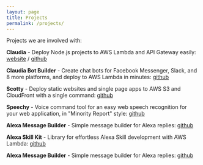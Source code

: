 ```yaml
---
layout: page
title: Projects
permalink: /projects/
---
```


Projects we are involved with:

**Claudia** - Deploy Node.js projects to AWS Lambda and API Gateway easily: [website](https://claudiajs.com) / [github](https://github.com/claudiajs/claudia)

**Claudia Bot Builder** - Create chat bots for Facebook Messenger, Slack, and 8 more platforms, and deploy to AWS Lambda in minutes:
[github](https://github.com/claudiajs/claudia-bot-builder)

**Scotty** - Deploy static websites and single page apps to AWS S3 and CloudFront with a single command: [github](https://github.com/stojanovic/scottyjs)

**Speechy** - Voice command tool for an easy web speech recognition for your web application, in "Minority Report" style: [github](https://github.com/simalexan/speechy)

**Alexa Message Builder** - Simple message builder for Alexa replies: [github](https://github.com/stojanovic/alexa-message-builder)

**Alexa Skill Kit** - Library for effortless Alexa Skill development with AWS Lambda: [github](https://github.com/stojanovic/alexa-skill-kit)

**Alexa Message Builder** - Simple message builder for Alexa replies: [github](https://github.com/stojanovic/alexa-message-builder)
